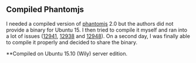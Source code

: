 Compiled Phantomjs
------

I needed a compiled version of [phantomjs](http://phantomjs.org/) 2.0 but the authors did not provide a binary for Ubuntu 15. I then tried to compile it myself and ran into a lot of issues ([12941](https://github.com/ariya/phantomjs/issues/12941), [12938](https://github.com/ariya/phantomjs/issues/12938) and [12948](https://github.com/ariya/phantomjs/issues/12948)). On a second day, I was finally able to compile it properly and decided to share the binary. 

**Compiled on Ubuntu 15.10 (Wily) server edition. 
